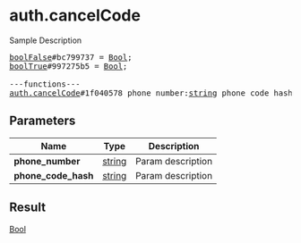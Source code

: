 # auth.cancelCode

Sample Description

<pre>
<a href="../constructor/boolFalse.md">boolFalse</a>#bc799737 = <a href="../type/Bool.md">Bool</a>;
<a href="../constructor/boolTrue.md">boolTrue</a>#997275b5 = <a href="../type/Bool.md">Bool</a>;

---functions---
<a href="../method/auth.cancelCode.md">auth.cancelCode</a>#1f040578 phone_number:<a href="../type/string.md">string</a> phone_code_hash:<a href="../type/string.md">string</a> = <a href="../type/Bool.md">Bool</a>;
</pre>
## Parameters

| Name | Type | Description |
|------|:----:|-------------|
| **phone_number** | <a href="../type/string.md">string</a> | Param description |
| **phone_code_hash** | <a href="../type/string.md">string</a> | Param description |

## Result

<a href="../type/Bool.md">Bool</a>

